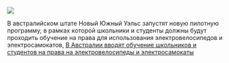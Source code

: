 <!--2025-07-22 14:44:17-->
<div class="yb">
  <div class="rss habr"><img src="https://habrastorage.org/getpro/habr/upload_files/41d/f93/73d/41df9373d00109a1b7386bfbbd265aff.jpg" /><p>В&nbsp;австралийском штате Новый Южный Уэльс запустят новую пилотную программу, в&nbsp;рамках которой школьники и студенты должны будут проходить обучение на&nbsp;права для&nbsp;использования электровелосипедов и электросамокатов, <a href="https://au.news.yahoo.com/major-aussie-e-bike-licence-trial-looms-amid-crackdown-on-misuse-080215301.html" rel="noopener... <p class="titl"><a href="https://habr.com/ru/news/930068/?utm_source=habrahabr&utm_medium=rss&utm_campaign=930068">В Австралии вводят обучение школьников и студентов на права на электровелосипеды и электросамокаты</a></p></div>
</div>
